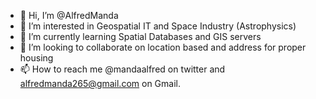 - 👋 Hi, I’m @AlfredManda
- 👀 I’m interested in Geospatial IT and Space Industry (Astrophysics) 
- 🌱 I’m currently learning Spatial Databases and GIS servers
- 💞️ I’m looking to collaborate on location based and address for proper housing
- 📫 How to reach me @mandaalfred on twitter and alfredmanda265@gmail.com on Gmail. 

<!---
AlfredManda/AlfredManda is a ✨ special ✨ repository because its `README.md` (this file) appears on your GitHub profile.
You can click the Preview link to take a look at your changes.
--->
